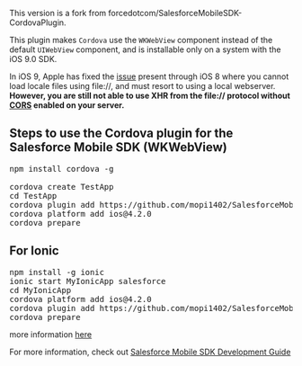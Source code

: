 This version is a fork from forcedotcom/SalesforceMobileSDK-CordovaPlugin.

This plugin makes `Cordova` use the `WKWebView` component instead of the default `UIWebView` component, and is installable only on a system with the iOS 9.0 SDK. 

In iOS 9, Apple has fixed the [issue](http://www.openradar.me/18039024) present through iOS 8 where you cannot load locale files using file://, and must resort to using a local webserver. **However, you are still not able to use XHR from the file:// protocol without [CORS](https://developer.mozilla.org/en-US/docs/Web/HTTP/Access_control_CORS) enabled on your server.**


Steps to use the Cordova plugin for the Salesforce Mobile SDK (WKWebView)
------------------------

<pre>
npm install cordova -g

cordova create TestApp
cd TestApp
cordova plugin add https://github.com/mopi1402/SalesforceMobileSDK-CordovaPlugin
cordova platform add ios@4.2.0
cordova prepare
</pre>

For Ionic
---------

<pre>
npm install -g ionic
ionic start MyIonicApp salesforce
cd MyIonicApp
cordova platform add ios@4.2.0
cordova plugin add https://github.com/mopi1402/SalesforceMobileSDK-CordovaPlugin
cordova prepare
</pre>

more information [here](https://trailhead.salesforce.com/en/project/mobile-sdk-hybrid-apps/mobilesdk-hybrid-apps-04)



For more information, check out [Salesforce Mobile SDK Development Guide](https://github.com/forcedotcom/SalesforceMobileSDK-Shared/blob/master/doc/mobile_sdk.pdf?raw=true)
